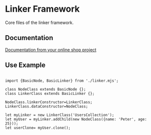 Linker Framework
================

Core files of the linker framework.

## Documentation

[Documentation from your online shop project](https://github.com/petazeta/youronlineshop/blob/master/docs/linkerfmwk.md)

## Use Example
```

import {BasicNode, BasicLinker} from './linker.mjs';

class NodeClass extends BasicNode {};
class LinkerClass extends BasicLinker {};

NodeClass.linkerConstructor=LinkerClass;
LinkerClass.dataConstructor=NodeClass;

let myLinker = new LinkerClass('UsersCollection');
let myUser = myLinker.addChild(new NodeClass({name: 'Peter', age: 25}));
let userClone= myUser.clone();

```
